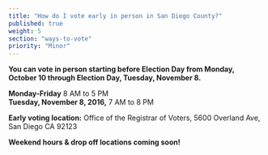 ```yaml
---
title: "How do I vote early in person in San Diego County?"
published: true
weight: 5
section: "ways-to-vote"
priority: "Minor"
---
```


**You can vote in person starting before Election Day from Monday, October 10 through Election Day, Tuesday, November 8.**  

**Monday-Friday** 8 AM to 5 PM  
**Tuesday, November 8, 2016,** 7 AM to 8 PM  

**Early voting location:** Office of the Registrar of Voters, 5600 Overland Ave, San Diego CA 92123  

**Weekend hours & drop off locations coming soon!**  
